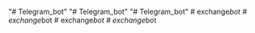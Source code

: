 "# Telegram_bot" 
"# Telegram_bot" 
"# Telegram_bot" 
#   e x c h a n g e _ b o t  
 #   e x c h a n g e _ b o t  
 #   e x c h a n g e _ b o t  
 #   e x c h a n g e _ b o t  
 